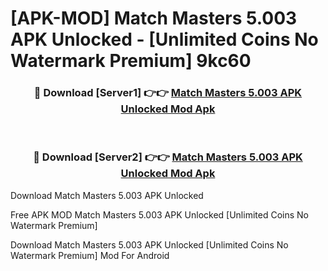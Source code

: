 # [APK-MOD] Match Masters 5.003 APK Unlocked - [Unlimited Coins No Watermark Premium] 9kc60



<div align="center">
<h3>🔴 Download [Server1] 👉👉 <a href="https://momento.my/?title=Match_Masters_5.003_APK_Unlocked">Match Masters 5.003 APK Unlocked Mod Apk</a></h3><br>

<h3>🔴 Download [Server2] 👉👉 <a href="https://momento.my/?title=Match_Masters_5.003_APK_Unlocked">Match Masters 5.003 APK Unlocked Mod Apk</a></h3>
</div>



Download Match Masters 5.003 APK Unlocked 

Free APK MOD Match Masters 5.003 APK Unlocked [Unlimited Coins No Watermark Premium]

Download Match Masters 5.003 APK Unlocked [Unlimited Coins No Watermark Premium] Mod For Android
